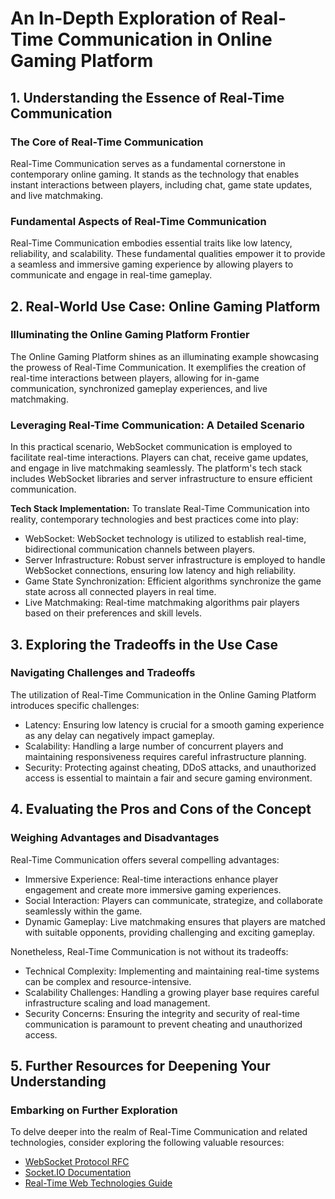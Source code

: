 # An In-Depth Exploration of Real-Time Communication in Online Gaming Platform

## 1. Understanding the Essence of Real-Time Communication

### The Core of Real-Time Communication
Real-Time Communication serves as a fundamental cornerstone in contemporary online gaming. It stands as the technology that enables instant interactions between players, including chat, game state updates, and live matchmaking.

### Fundamental Aspects of Real-Time Communication
Real-Time Communication embodies essential traits like low latency, reliability, and scalability. These fundamental qualities empower it to provide a seamless and immersive gaming experience by allowing players to communicate and engage in real-time gameplay.

## 2. Real-World Use Case: Online Gaming Platform

### Illuminating the Online Gaming Platform Frontier
The Online Gaming Platform shines as an illuminating example showcasing the prowess of Real-Time Communication. It exemplifies the creation of real-time interactions between players, allowing for in-game communication, synchronized gameplay experiences, and live matchmaking.

### Leveraging Real-Time Communication: A Detailed Scenario
In this practical scenario, WebSocket communication is employed to facilitate real-time interactions. Players can chat, receive game updates, and engage in live matchmaking seamlessly. The platform's tech stack includes WebSocket libraries and server infrastructure to ensure efficient communication.

**Tech Stack Implementation:**
To translate Real-Time Communication into reality, contemporary technologies and best practices come into play:

- WebSocket: WebSocket technology is utilized to establish real-time, bidirectional communication channels between players.
- Server Infrastructure: Robust server infrastructure is employed to handle WebSocket connections, ensuring low latency and high reliability.
- Game State Synchronization: Efficient algorithms synchronize the game state across all connected players in real time.
- Live Matchmaking: Real-time matchmaking algorithms pair players based on their preferences and skill levels.

## 3. Exploring the Tradeoffs in the Use Case

### Navigating Challenges and Tradeoffs
The utilization of Real-Time Communication in the Online Gaming Platform introduces specific challenges:

- Latency: Ensuring low latency is crucial for a smooth gaming experience as any delay can negatively impact gameplay.
- Scalability: Handling a large number of concurrent players and maintaining responsiveness requires careful infrastructure planning.
- Security: Protecting against cheating, DDoS attacks, and unauthorized access is essential to maintain a fair and secure gaming environment.

## 4. Evaluating the Pros and Cons of the Concept

### Weighing Advantages and Disadvantages
Real-Time Communication offers several compelling advantages:

- Immersive Experience: Real-time interactions enhance player engagement and create more immersive gaming experiences.
- Social Interaction: Players can communicate, strategize, and collaborate seamlessly within the game.
- Dynamic Gameplay: Live matchmaking ensures that players are matched with suitable opponents, providing challenging and exciting gameplay.

Nonetheless, Real-Time Communication is not without its tradeoffs:

- Technical Complexity: Implementing and maintaining real-time systems can be complex and resource-intensive.
- Scalability Challenges: Handling a growing player base requires careful infrastructure scaling and load management.
- Security Concerns: Ensuring the integrity and security of real-time communication is paramount to prevent cheating and unauthorized access.

## 5. Further Resources for Deepening Your Understanding

### Embarking on Further Exploration
To delve deeper into the realm of Real-Time Communication and related technologies, consider exploring the following valuable resources:

- [WebSocket Protocol RFC](https://tools.ietf.org/html/rfc6455)
- [Socket.IO Documentation](https://socket.io/docs/v4)
- [Real-Time Web Technologies Guide](https://realtimeapi.io/guide/)
